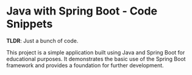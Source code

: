 
# Java with Spring Boot - Code Snippets

__TLDR__: Just a bunch of code.

This project is a simple application built using Java and Spring Boot for educational purposes. It demonstrates the basic use of the Spring Boot framework and provides a foundation for further development.